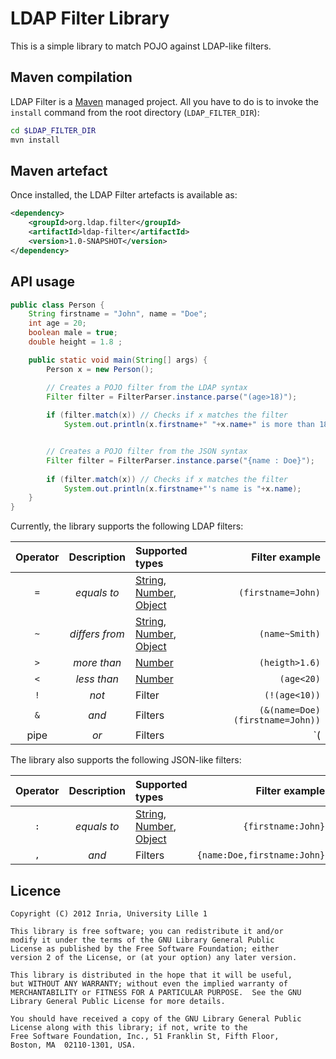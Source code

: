 # LDAP Filter Library

This is a simple library to match POJO against LDAP-like filters.

## Maven compilation

LDAP Filter is a [Maven](http://maven.apache.org "Maven") managed project. All you have to do is to invoke the `install` command from the root directory (`LDAP_FILTER_DIR`):

``` bash
cd $LDAP_FILTER_DIR
mvn install
```


## Maven artefact

Once installed, the LDAP Filter artefacts is available as:

``` xml
<dependency>
    <groupId>org.ldap.filter</groupId>
    <artifactId>ldap-filter</artifactId>
    <version>1.0-SNAPSHOT</version>
</dependency>
```

## API usage

``` java
public class Person {
    String firstname = "John", name = "Doe";
	int age = 20;
	boolean male = true;
	double height = 1.8 ; 

    public static void main(String[] args) {
        Person x = new Person();

        // Creates a POJO filter from the LDAP syntax
        Filter filter = FilterParser.instance.parse("(age>18)");
            
        if (filter.match(x)) // Checks if x matches the filter
            System.out.println(x.firstname+" "+x.name+" is more than 18 years old.");


        // Creates a POJO filter from the JSON syntax
        Filter filter = FilterParser.instance.parse("{name : Doe}");
            
        if (filter.match(x)) // Checks if x matches the filter
            System.out.println(x.firstname+"'s name is "+x.name);
    }
}
```

Currently, the library supports the following LDAP filters:

| Operator | Description  | Supported types | Filter example |
|:--------:|:------------:|:----------------| --------------:|
| `=`      | *equals to*  | [String](http://docs.oracle.com/javase/6/docs/api/java/lang/String.html), [Number](http://docs.oracle.com/javase/6/docs/api/java/lang/Number.html), [Object](http://docs.oracle.com/javase/6/docs/api/java/lang/Object.html) | `(firstname=John)` |
| `~`      | *differs from* | [String](http://docs.oracle.com/javase/6/docs/api/java/lang/String.html), [Number](http://docs.oracle.com/javase/6/docs/api/java/lang/Number.html), [Object](http://docs.oracle.com/javase/6/docs/api/java/lang/Object.html) | `(name~Smith)` |
| `>`      | *more than*  | [Number](http://docs.oracle.com/javase/6/docs/api/java/lang/Number.html) | `(heigth>1.6)` |
| `<`      | *less than*  | [Number](http://docs.oracle.com/javase/6/docs/api/java/lang/Number.html) | `(age<20)` |
| `!`      | *not*        | Filter          | `(!(age<10))` |
| `&`      | *and*        | Filters         | `(&(name=Doe)(firstname=John))` |
| pipe     | *or*         | Filters         | `(|(age<10)(male=true))` |

The library also supports the following JSON-like filters:

| Operator | Description  | Supported types | Filter example |
|:--------:|:------------:|:----------------| --------------:|
| `:`      | *equals to*  | [String](http://docs.oracle.com/javase/6/docs/api/java/lang/String.html), [Number](http://docs.oracle.com/javase/6/docs/api/java/lang/Number.html), [Object](http://docs.oracle.com/javase/6/docs/api/java/lang/Object.html) | `{firstname:John}` |
| `,`      | *and*        | Filters         | `{name:Doe,firstname:John}` |



## Licence

    Copyright (C) 2012 Inria, University Lille 1

    This library is free software; you can redistribute it and/or
    modify it under the terms of the GNU Library General Public
    License as published by the Free Software Foundation; either
    version 2 of the License, or (at your option) any later version.

    This library is distributed in the hope that it will be useful,
    but WITHOUT ANY WARRANTY; without even the implied warranty of
    MERCHANTABILITY or FITNESS FOR A PARTICULAR PURPOSE.  See the GNU
    Library General Public License for more details.

    You should have received a copy of the GNU Library General Public
    License along with this library; if not, write to the
    Free Software Foundation, Inc., 51 Franklin St, Fifth Floor,
    Boston, MA  02110-1301, USA.